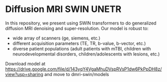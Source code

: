# Diffusion MRI SWIN UNETR

In this repository, we present using SWIN transformers to do generalized diffusion MRI denoising and super-resolution. Our model is robust to:
- wide array of scanners (ge, siemens, etc.)
- different acquisition parameters (TE, TR, b-value, b-vector, etc.)
- diverse patient populations (adult patients with mTBI, children with neurodevelopmental disorders, children/adolescents with lesions, etc.)

Download model at https://drive.google.com/file/d/143yqY4VgaMhuDVspRVsP1dw6PkPpDH8z/view?usp=sharing and move to dmri-swin/models

